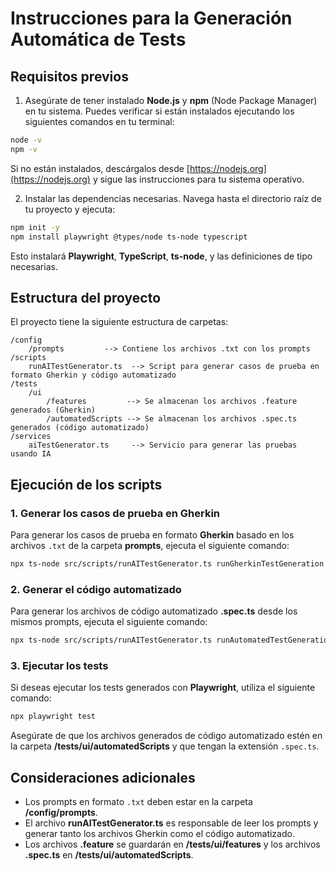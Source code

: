 
# Instrucciones para la Generación Automática de Tests

## Requisitos previos

1. Asegúrate de tener instalado **Node.js** y **npm** (Node Package Manager) en tu sistema. Puedes verificar si están instalados ejecutando los siguientes comandos en tu terminal:

```bash
node -v
npm -v
```

Si no están instalados, descárgalos desde [https://nodejs.org](https://nodejs.org) y sigue las instrucciones para tu sistema operativo.

2. Instalar las dependencias necesarias. Navega hasta el directorio raíz de tu proyecto y ejecuta:

```bash
npm init -y
npm install playwright @types/node ts-node typescript
```

Esto instalará **Playwright**, **TypeScript**, **ts-node**, y las definiciones de tipo necesarias.

## Estructura del proyecto

El proyecto tiene la siguiente estructura de carpetas:

```
/config
    /prompts         --> Contiene los archivos .txt con los prompts
/scripts
    runAITestGenerator.ts  --> Script para generar casos de prueba en formato Gherkin y código automatizado
/tests
    /ui
        /features         --> Se almacenan los archivos .feature generados (Gherkin)
        /automatedScripts --> Se almacenan los archivos .spec.ts generados (código automatizado)
/services
    aiTestGenerator.ts     --> Servicio para generar las pruebas usando IA
```

## Ejecución de los scripts

### 1. Generar los casos de prueba en Gherkin

Para generar los casos de prueba en formato **Gherkin** basado en los archivos `.txt` de la carpeta **prompts**, ejecuta el siguiente comando:

```bash
npx ts-node src/scripts/runAITestGenerator.ts runGherkinTestGeneration
```

### 2. Generar el código automatizado

Para generar los archivos de código automatizado **.spec.ts** desde los mismos prompts, ejecuta el siguiente comando:

```bash
npx ts-node src/scripts/runAITestGenerator.ts runAutomatedTestGeneration
```

### 3. Ejecutar los tests

Si deseas ejecutar los tests generados con **Playwright**, utiliza el siguiente comando:

```bash
npx playwright test
```

Asegúrate de que los archivos generados de código automatizado estén en la carpeta **/tests/ui/automatedScripts** y que tengan la extensión `.spec.ts`.

## Consideraciones adicionales

- Los prompts en formato `.txt` deben estar en la carpeta **/config/prompts**.
- El archivo **runAITestGenerator.ts** es responsable de leer los prompts y generar tanto los archivos Gherkin como el código automatizado.
- Los archivos **.feature** se guardarán en **/tests/ui/features** y los archivos **.spec.ts** en **/tests/ui/automatedScripts**.

